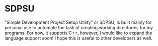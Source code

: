 # SDPSU
"Simple Development Project Setup Utility" or SDPSU, is built mainly for personal use to automate the task of creating working directories for my programs. For now, it supports C++, however, I would like to expand the language support soon! I hope this is useful to other developers as well.
